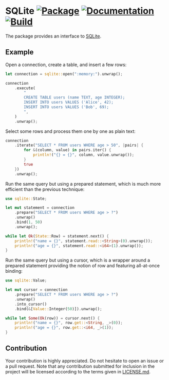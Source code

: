 # SQLite [![Package][package-img]][package-url] [![Documentation][documentation-img]][documentation-url] [![Build][build-img]][build-url]

The package provides an interface to [SQLite].

## Example

Open a connection, create a table, and insert a few rows:

```rust
let connection = sqlite::open(":memory:").unwrap();

connection
    .execute(
        "
        CREATE TABLE users (name TEXT, age INTEGER);
        INSERT INTO users VALUES ('Alice', 42);
        INSERT INTO users VALUES ('Bob', 69);
        ",
    )
    .unwrap();
```

Select some rows and process them one by one as plain text:

```rust
connection
    .iterate("SELECT * FROM users WHERE age > 50", |pairs| {
        for &(column, value) in pairs.iter() {
            println!("{} = {}", column, value.unwrap());
        }
        true
    })
    .unwrap();
```

Run the same query but using a prepared statement, which is much more efficient
than the previous technique:

```rust
use sqlite::State;

let mut statement = connection
    .prepare("SELECT * FROM users WHERE age > ?")
    .unwrap()
    .bind(1, 50)
    .unwrap();

while let Ok(State::Row) = statement.next() {
    println!("name = {}", statement.read::<String>(0).unwrap());
    println!("age = {}", statement.read::<i64>(1).unwrap());
}
```

Run the same query but using a cursor, which is a wrapper around a prepared
statement providing the notion of row and featuring all-at-once binding:

```rust
use sqlite::Value;

let mut cursor = connection
    .prepare("SELECT * FROM users WHERE age > ?")
    .unwrap()
    .into_cursor()
    .bind(&[Value::Integer(50)]).unwrap();

while let Some(Ok(row)) = cursor.next() {
    println!("name = {}", row.get::<String, _>(0));
    println!("age = {}", row.get::<i64, _>(1));
}
```

## Contribution

Your contribution is highly appreciated. Do not hesitate to open an issue or a
pull request. Note that any contribution submitted for inclusion in the project
will be licensed according to the terms given in [LICENSE.md](LICENSE.md).

[SQLite]: https://www.sqlite.org

[build-img]: https://github.com/stainless-steel/sqlite/workflows/build/badge.svg
[build-url]: https://github.com/stainless-steel/sqlite/actions/workflows/build.yml
[documentation-img]: https://docs.rs/sqlite/badge.svg
[documentation-url]: https://docs.rs/sqlite
[package-img]: https://img.shields.io/crates/v/sqlite.svg
[package-url]: https://crates.io/crates/sqlite
